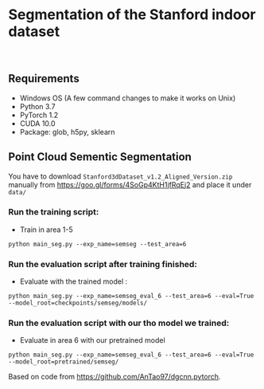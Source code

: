 # Segmentation of the Stanford indoor dataset

&nbsp;
## Requirements
- Windows OS (A few command changes to make it works on Unix)
- Python 3.7
- PyTorch 1.2
- CUDA 10.0
- Package: glob, h5py, sklearn



## Point Cloud Sementic Segmentation

You have to download `Stanford3dDataset_v1.2_Aligned_Version.zip` manually from https://goo.gl/forms/4SoGp4KtH1jfRqEj2 and place it under `data/`

### Run the training script:

- Train in area 1-5

```
python main_seg.py --exp_name=semseg --test_area=6
```

### Run the evaluation script after training finished:

- Evaluate with the trained model :

```
python main_seg.py --exp_name=semseg_eval_6 --test_area=6 --eval=True --model_root=checkpoints/semseg/models/
```


### Run the evaluation script with our tho model we trained:

- Evaluate in area 6 with our pretrained model

```
python main_seg.py --exp_name=semseg_eval_6 --test_area=6 --eval=True --model_root=pretrained/semseg/
```


Based on code from https://github.com/AnTao97/dgcnn.pytorch.

